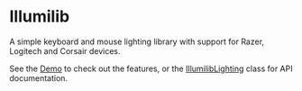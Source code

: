# Illumilib
A simple keyboard and mouse lighting library with support for Razer, Logitech and Corsair devices.

See the [Demo](https://github.com/Ellpeck/Illumilib/blob/main/Demo/Program.cs) to check out the features, or the [IllumilibLighting](https://github.com/Ellpeck/Illumilib/blob/main/Illumilib/IllumilibLighting.cs) class for API documentation.